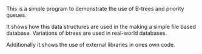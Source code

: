 This is a simple program to demonstrate the use of B-trees and priority queues.

It shows how this data structures are used in the making a simple file based database. Variations of btrees are used in real-world databases. 

Additionally it shows the use of external libraries in ones own code.
